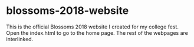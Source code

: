 # blossoms-2018-website
This is the official Blossoms 2018 website I created for my college fest.
Open the index.html to go to the home page. The rest of the webpages are interlinked.
